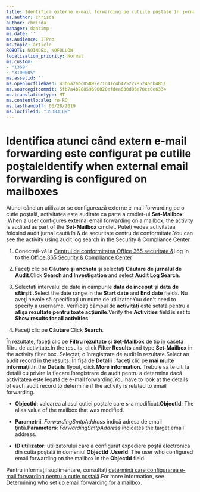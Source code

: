 ```yaml
---
title: Identifica externe e-mail forwarding pe cutiile poştale în jurnalele de auditare
ms.author: chrisda
author: chrisda
manager: dansimp
ms.date: ''
ms.audience: ITPro
ms.topic: article
ROBOTS: NOINDEX, NOFOLLOW
localization_priority: Normal
ms.custom:
- "1369"
- "3100005"
ms.assetid: ''
ms.openlocfilehash: 43b6a26bc05892e71d41c4b47522785245cb4851
ms.sourcegitcommit: 5fb7a4b28859690020efdea630d03e70cc0e6334
ms.translationtype: MT
ms.contentlocale: ro-RO
ms.lasthandoff: 06/28/2019
ms.locfileid: "35383109"
---
```

# <a name="identify-when-external-email-forwarding-is-configured-on-mailboxes"></a><span data-ttu-id="c5c6d-102">Identifica atunci când extern e-mail forwarding este configurat pe cutiile poştale</span><span class="sxs-lookup"><span data-stu-id="c5c6d-102">Identify when external email forwarding is configured on mailboxes</span></span>

<span data-ttu-id="c5c6d-103">Atunci când un utilizator se configurează externe e-mail forwarding pe o cutie poştală, activitatea este auditate ca parte a cmdlet-ul **Set-Mailbox** .</span><span class="sxs-lookup"><span data-stu-id="c5c6d-103">When a user configures external email forwarding on a mailbox, the activity is audited as part of the **Set-Mailbox** cmdlet.</span></span> <span data-ttu-id="c5c6d-104">Puteţi vedea activitatea folosind audit jurnal caută în & de securitate centru de conformitate.</span><span class="sxs-lookup"><span data-stu-id="c5c6d-104">You can see the activity using audit log search in the Security & Compliance Center.</span></span>

1. <span data-ttu-id="c5c6d-105">Conectaţi-vă la [Centrul de conformitatea Office 365 securitate &](https://protection.office.com/)</span><span class="sxs-lookup"><span data-stu-id="c5c6d-105">Log in to the [Office 365 Security & Compliance Center](https://protection.office.com/)</span></span>

2. <span data-ttu-id="c5c6d-106">Faceţi clic pe **Căutare şi ancheta** şi selectaţi **Căutare de jurnalul de Audit**.</span><span class="sxs-lookup"><span data-stu-id="c5c6d-106">Click **Search and Investigation** and select **Audit Log Search**.</span></span>

3. <span data-ttu-id="c5c6d-107">Selectaţi intervalul de date în câmpurile **data de început** şi **data de sfârşit** .</span><span class="sxs-lookup"><span data-stu-id="c5c6d-107">Select the date range in the **Start date** and **End date** fields.</span></span> <span data-ttu-id="c5c6d-108">Nu aveţi nevoie să specificaţi un nume de utilizator.</span><span class="sxs-lookup"><span data-stu-id="c5c6d-108">You don't need to specify a username.</span></span> <span data-ttu-id="c5c6d-109">Verificaţi câmpul de **activităţi** este setată pentru a **afişa rezultate pentru toate acțiunile**.</span><span class="sxs-lookup"><span data-stu-id="c5c6d-109">Verify the **Activities** field is set to **Show results for all activities**.</span></span>

4. <span data-ttu-id="c5c6d-110">Faceţi clic pe **Căutare**.</span><span class="sxs-lookup"><span data-stu-id="c5c6d-110">Click **Search**.</span></span>

<span data-ttu-id="c5c6d-111">În rezultate, faceţi clic pe **Filtru rezultate** şi **Set-Mailbox** de tip în caseta filtru de activitate.</span><span class="sxs-lookup"><span data-stu-id="c5c6d-111">In the results, click **Filter Results** and type **Set-Mailbox** in the activity filter box.</span></span> <span data-ttu-id="c5c6d-112">Selectaţi o înregistrare de audit în rezultate.</span><span class="sxs-lookup"><span data-stu-id="c5c6d-112">Select an audit record in the results.</span></span> <span data-ttu-id="c5c6d-113">În fișă de **Detalii** , faceţi clic pe **mai multe informaţii**.</span><span class="sxs-lookup"><span data-stu-id="c5c6d-113">In the **Details** flyout, click **More information**.</span></span> <span data-ttu-id="c5c6d-114">Trebuie sa te uiti la detalii cu privire la fiecare înregistrare de audit pentru a determina dacă activitatea este legată de e-mail forwarding.</span><span class="sxs-lookup"><span data-stu-id="c5c6d-114">You have to look at the details of each audit record to determine if the activity is related to email forwarding.</span></span>

- <span data-ttu-id="c5c6d-115">**ObjectId**: valoarea aliasul cutiei poştale care s-a modificat.</span><span class="sxs-lookup"><span data-stu-id="c5c6d-115">**ObjectId**: The alias value of the mailbox that was modified.</span></span>

- <span data-ttu-id="c5c6d-116">**Parametrii**: _ForwardingSmtpAddress_ indică adresa de email ţintă.</span><span class="sxs-lookup"><span data-stu-id="c5c6d-116">**Parameters**: _ForwardingSmtpAddress_ indicates the target email address.</span></span>

- <span data-ttu-id="c5c6d-117">**ID utilizator**: utilizatorului care a configurat expediere poştă electronică din cutia poştală în domeniul **ObjectId** .</span><span class="sxs-lookup"><span data-stu-id="c5c6d-117">**UserId**: The user who configured email forwarding on the mailbox in the **ObjectId** field.</span></span>

<span data-ttu-id="c5c6d-118">Pentru informaţii suplimentare, consultaţi [determină care configurarea e-mail forwarding pentru o cutie poştală](https://docs.microsoft.com/office365/securitycompliance/auditing-troubleshooting-scenarios#determining-who-set-up-email-forwarding-for-a-mailbox).</span><span class="sxs-lookup"><span data-stu-id="c5c6d-118">For more information, see [Determining who set up email forwarding for a mailbox](https://docs.microsoft.com/office365/securitycompliance/auditing-troubleshooting-scenarios#determining-who-set-up-email-forwarding-for-a-mailbox).</span></span>
